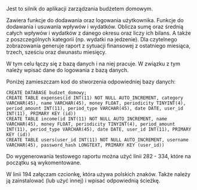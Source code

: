 Jest to silnik do aplikacji zarządzania budżetem domowym.

Zawiera funkcje do dodawania oraz logowania użytkownika.
Funkcje do dodawania i usuwania wpływów i wydatków.
Oblicza sumę oraz średnią całych wpływów i wydatków z danego okresu oraz liczy ich bilans. A także z poszczególnych kategorii (np. wydatki na jedzenie).
Dla czytelnego zobrazowania generuje raport z sytuacji finansowej z ostatniego miesiąca, trzech, sześciu oraz dwunastu miesięcy.

W tym celu łączy się z bazą danych i na niej pracuje. W związku z tym należy wpisać dane do logowania z bazą danych.

Poniżej zamieszczam kod do stworzenia odpowiedniej bazy danych:

    CREATE DATABASE budzet_domowy;
    CREATE TABLE expenses(id INT(11) NOT NULL AUTO_INCREMENT, category VARCHAR(45), name VARCHAR(45), money FLOAT, periodicity TINYINT(4), period_amount INT(11), period_type VARCHAR(45), date DATE, user_id INT(11), PRIMARY KEY (id))
    CREATE TABLE income(id INT(11) NOT NULL AUTO_INCREMENT, name VARCHAR(45), money FLOAT, periodicity TINYINT(4), period_amount INT(11), period_type VARCHAR(45), date DATE, user_id INT(11), PRIMARY KEY (id))
    CREATE TABLE users(user_id INT(11) NOT NULL AUTO_INCREMENT, username VARCHAR(45), password_hash LONGTEXT, PRIMARY KEY (user_id))

Do wygenerowania testowego raportu można użyć linii 282 - 334, które na początku są wykomentowane.

W linii 194 załączam czcionkę, która używa polskich znaków. Także należy ją zainstalować (lub użyć innej) i wpisać odpowiednią ścieżkę.
